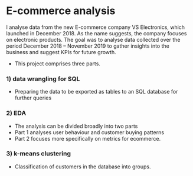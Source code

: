 # E-commerce analysis

I analyse data from the new E-commerce company VS Electronics, which launched in December 2018. 
As the name suggests, the company focuses on electronic products. 
The goal was to analyse data collected over the period December 2018 – November 2019 to gather insights into the business and suggest KPIs for future growth. 

- This project comprises three parts. 

### 1) data wrangling for SQL
- Preparing the data to be exported as tables to an SQL database for further queries

### 2) EDA
- The analysis can be divided broadly into two parts
- Part 1 analyses user behaviour and customer buying patterns
- Part 2 focuses more specifically on metrics for ecommerce.  

### 3) k-means clustering
- Classification of customers in the database into groups. 
